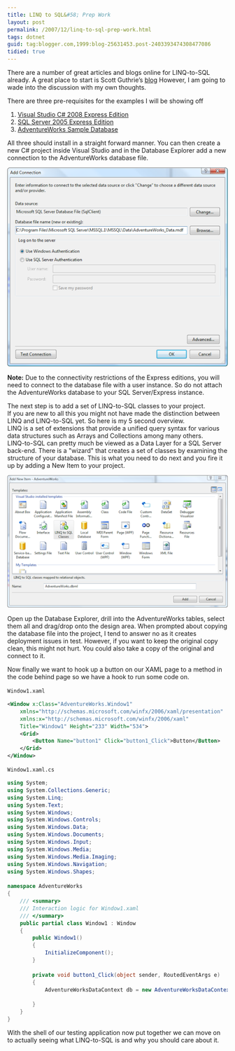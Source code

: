 ```yaml
---
title: LINQ to SQL&#58; Prep Work
layout: post
permalink: /2007/12/linq-to-sql-prep-work.html
tags: dotnet
guid: tag:blogger.com,1999:blog-25631453.post-2403393474308477086
tidied: true
---
```


There are a number of great articles and blogs online for LINQ-to-SQL already. A great place to start is Scott Guthrie’s [blog](http://weblogs.asp.net/scottgu/archive/2007/05/19/using-linq-to-sql-part-1.aspx)
However, I am going to wade into the discussion with my own thoughts.

<!-- more -->

There are three pre-requisites for the examples I will be showing off

1. [Visual Studio C# 2008 Express Edition](http://www.microsoft.com/express/vcsharp/Default.aspx)
2. [SQL Server 2005 Express Edition](http://www.microsoft.com/express/sql/Default.aspx)
3. [AdventureWorks Sample Database](http://www.codeplex.com/MSFTDBProdSamples/Release/ProjectReleases.aspx?ReleaseId=4004)

All three should install in a straight forward manner. You can then create a new C# project inside Visual Studio and in the Database Explorer add a new connection to the AdventureWorks database file. 

![Add Connection](/images/1382874053817.png)

**Note:** Due to the connectivity restrictions of the Express editions, you will need to connect to the database file with a user instance. So do not attach the AdventureWorks database to your SQL Server/Express instance.

The next step is to add a set of LINQ-to-SQL classes to your project.  
If you are new to all this you might not have made the distinction between LINQ and LINQ-to-SQL yet. So here is my 5 second overview.  
LINQ is a set of extensions that provide a unified query syntax for various data structures such as Arrays and Collections among many others.  
LINQ-to-SQL can pretty much be viewed as a Data Layer for a SQL Server back-end. There is a "wizard" that creates a set of classes by examining the structure of your database. This is what you need to do next and you fire it up by adding a New Item to your project.

![Create Class](/images/1382874053818.png) 

Open up the Database Explorer, drill into the AdventureWorks tables, select them all and drag/drop onto the design area. When prompted about copying the database file into the project, I tend to answer no as it creates deployment issues in test. However, if you want to keep the original copy clean, this might not hurt. You could also take a copy of the original and connect to it.

Now finally we want to hook up a button on our XAML page to a method in the code behind page so we have a hook to run some code on.

`Window1.xaml`

```xml
<Window x:Class="AdventureWorks.Window1"
    xmlns="http://schemas.microsoft.com/winfx/2006/xaml/presentation"
    xmlns:x="http://schemas.microsoft.com/winfx/2006/xaml"
    Title="Window1" Height="233" Width="534">
    <Grid>
        <Button Name="button1" Click="button1_Click">Button</Button>
    </Grid>
</Window>
```


`Window1.xaml.cs`

```csharp
using System;
using System.Collections.Generic;
using System.Linq;
using System.Text;
using System.Windows;
using System.Windows.Controls;
using System.Windows.Data;
using System.Windows.Documents;
using System.Windows.Input;
using System.Windows.Media;
using System.Windows.Media.Imaging;
using System.Windows.Navigation;
using System.Windows.Shapes;

namespace AdventureWorks
{
    /// <summary>
    /// Interaction logic for Window1.xaml
    /// </summary>
    public partial class Window1 : Window
    {
        public Window1()
        {
            InitializeComponent();
        }

        private void button1_Click(object sender, RoutedEventArgs e)
        {
            AdventureWorksDataContext db = new AdventureWorksDataContext();

        }
    }
}
```

With the shell of our testing application now put together we can move on to actually seeing what LINQ-to-SQL is and why you should care about it.
